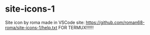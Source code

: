 # site-icons-1
Site icon by roma
made in VSCode
site: https://github.com/roman68-roma/site-icons-1/help.txt
FOR TERMUX!!!!!!
